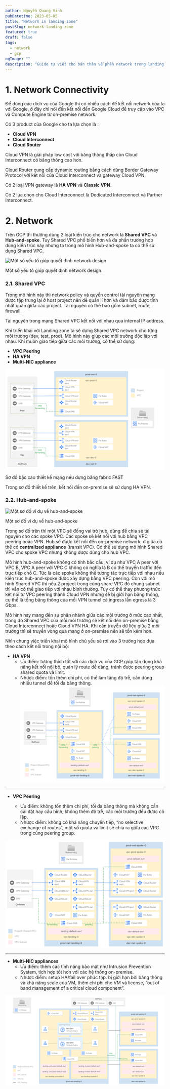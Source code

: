 ```yaml
---
author: Nguyễn Quang Vinh
pubDatetime: 2023-05-05
title: "Network in landing zone"
postSlug: network-landing-zone
featured: true
draft: false
tags:
  - network
  - gcp
ogImage: ""
description: "Guide tự viết cho bản thân về phần network trong landing zone"
---
```


# 1. Network Connectivity

Để dùng các dịch vụ của Google thì có nhiều cách để kết nối network của ta với Google, ở đây chỉ nói đến kết nối đến Google Cloud để truy cập vào VPC và Compute Engine từ on-premise network.

Có 3 product của Google cho ta lựa chọn là :

- **Cloud VPN**
- **Cloud Interconnect**
- **Cloud Router**

Cloud VPN là giải pháp low cost với băng thông thấp còn Cloud Interconnect có băng thông cao hơn.

Cloud Router cung cấp dynamic routing bằng cách dùng Border Gateway Protocol với kết nối của Cloud Interconnect và gateway Cloud VPN.

Có 2 loại VPN gateway là **HA VPN** và **Classic VPN**.

Có 2 lựa chọn cho Cloud Interconnect là Dedicated Interconnect và Partner Interconnect.

# 2. Network

Trên GCP thì thường dùng 2 loại kiến trúc cho network là **Shared VPC** và **Hub-and-spoke**. Tuy Shared VPC phổ biến hơn và đa phần trường hợp dùng kiến trúc này nhưng ta trong mô hình Hub-and-spoke ta có thể sử dụng Shared VPC.

![Một số yếu tố giúp quyết định network design. ](https://cloud.google.com/static/architecture/landing-zones/images/decide-network-design-flow.svg)

Một số yếu tố giúp quyết định network design.

### 2.1. Shared VPC

Trong mô hình này thì network policy và quyền control tài nguyên mạng được tập trung lại ở host project nên dễ quản lí hơn và đảm bảo được tính nhất quán giữa các project. Tài nguyên có thể bao gồm subnet, route, firewall.

Tài nguyên trong mạng Shared VPC kết nối với nhau qua internal IP address.

Khi triển khai với Landing zone ta sẽ dựng Shared VPC network cho từng môi trường (dev, test, prod). Mô hình này giúp các môi trường độc lập với nhau. Khi muốn giao tiếp giữa các môi trường, có thể sử dụng:

- **VPC Peering**
- **HA VPN**
- **Multi-NIC appliance**

![Sơ đồ bậc cao thiết kế mạng nếu dựng bằng fabric FAST](https://raw.githubusercontent.com/GoogleCloudPlatform/cloud-foundation-fabric/master/fast/stages/2-networking-d-separate-envs/diagram.svg)

Sơ đồ bậc cao thiết kế mạng nếu dựng bằng fabric FAST

Trong sơ đồ thiết kế trên, kết nối đến on-premise sẽ sử dụng HA VPN.

### 2.2. Hub-and-spoke

![Một sơ đồ ví dụ về hub-and-spoke](https://cloud.google.com/static/architecture/images/hub-spoke-departmental-segmentation.svg)

Một sơ đồ ví dụ về hub-and-spoke

Trong sơ đồ trên thì một VPC sẽ đống vai trò hub, dùng để chia sẻ tài nguyên cho các spoke VPC. Các spoke sẽ kết nối với hub bằng VPC peering hoặc VPN. Hub sẽ được kết nối đến on-premise network, ở giữa có thể có **centralized appliance** (transit VPC). Có thể sử dụng mô hình Shared VPC cho spoke VPC nhưng không được dùng cho hub VPC.

Mô hình hub-and-spoke không có tính bắc cầu, ví dụ như VPC A peer với VPC B, VPC A peer với VPC C không có nghĩa là B có thể truyền traffic đến trực tiếp chỗ C. Tức là các spoke không thể tương tác trực tiếp với nhau nếu kiến trúc hub-and-spoke được xây dựng bằng VPC peering. Còn với mô hình Shared VPC thì nếu 2 project trong cùng share VPC đó chung subnet thì vẫn có thể giao tiếp với nhau bình thường. Tuy có thể thay phương thức kết nối từ VPC peering thành Cloud VPN nhưng sẽ bị giới hạn băng thông, cụ thể là tổng băng thông của mỗi VPN tunnel cả ingress lẫn egress là 3 Gbps.

Mô hình này mang đến sự phân nhánh giữa các môi trường ở mức cao nhất, trong đó Shared VPC của mỗi môi trường sẽ kết nối đến on-premise bằng Cloud Interconnect hoặc Cloud VPN HA. Khi cần truyền dữ liệu giữa 2 môi trường thì sẽ truyền vòng qua mạng ở on-premise nên sẽ tốn kém hơn.

Nhìn chung việc triển khai mô hình chủ yếu sẽ rơi vào 3 trường hợp dựa theo cách kết nối trong nội bộ:

- **HA VPN**
  - Ưu điểm: tương thích tốt với các dịch vụ của GCP giúp tận dụng khả năng kết nối nội bộ, quản lý route dễ dàng, tránh được peering group shared quota và limit.
  - Nhược điểm: tốn thêm chi phí, có thể làm tăng độ trễ, cần dùng nhiều tunnel để tối đa băng thông.
  ![1](https://raw.githubusercontent.com/GoogleCloudPlatform/cloud-foundation-fabric/master/fast/stages/2-networking-a-peering/diagram.svg)

---

- **VPC Peering**

  - Ưu điểm: không tốn thêm chi phí, tối đa băng thông mà không cần cài đặt hay cấu hình, không thêm độ trễ, các môi trường đều được cô lập.
  - Nhược điểm: không có khả năng chuyển tiếp, “no selective exchange of routes”, một số quota và limit sẽ chia ra giữa các VPC trong cùng peering group.

![2](https://raw.githubusercontent.com/GoogleCloudPlatform/cloud-foundation-fabric/master/fast/stages/2-networking-b-vpn/diagram.svg)

---

- **Multi-NIC appliances**
  - Ưu điểm: thêm các tính năng bảo mật như Intrusion Prevention System, tích hợp tốt hơn với các hệ thống on-premise.
  - Nhược điểm: setup HA/fail over phức tạp. bị giới hạn bởi băng thông và khả năng scale của VM, thêm chi phí cho VM và license, “out of band management of a critical cloud component”.

![3](https://raw.githubusercontent.com/GoogleCloudPlatform/cloud-foundation-fabric/master/fast/stages/2-networking-c-nva/diagram.svg)
